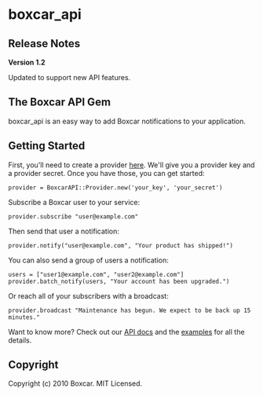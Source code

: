 boxcar_api
=================


Release Notes
----------
**Version 1.2**

Updated to support new API features.


The Boxcar API Gem
-----------------
boxcar_api is an easy way to add Boxcar notifications to your application.

Getting Started
-----------------
First, you'll need to create a provider [here](http://boxcar.io/site/providers). We'll give you a provider key and a provider secret. Once you have those, you can get started:

    provider = BoxcarAPI::Provider.new('your_key', 'your_secret')
    
Subscribe a Boxcar user to your service:
    
    provider.subscribe "user@example.com"

Then send that user a notification:

    provider.notify("user@example.com", "Your product has shipped!")
    
You can also send a group of users a notification:

    users = ["user1@example.com", "user2@example.com"]
    provider.batch_notify(users, "Your account has been upgraded.")
    
Or reach all of your subscribers with a broadcast:

    provider.broadcast "Maintenance has begun. We expect to be back up 15 minutes."
    
Want to know more? Check out our [API docs](http://boxcar.io/help/api/providers) and the [examples](https://github.com/boxcar/boxcar_api/blob/master/examples/send_as_provider.rb) for all the details.


Copyright
-----

Copyright (c) 2010 Boxcar. MIT Licensed.

